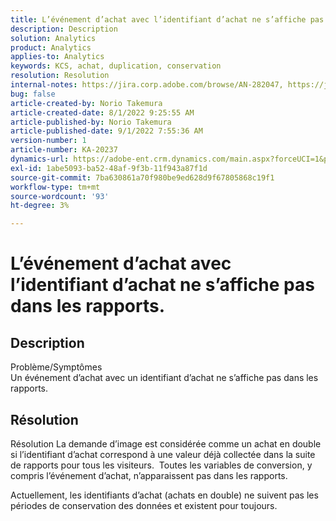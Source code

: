 ```yaml
---
title: L’événement d’achat avec l’identifiant d’achat ne s’affiche pas dans les rapports.
description: Description
solution: Analytics
product: Analytics
applies-to: Analytics
keywords: KCS, achat, duplication, conservation
resolution: Resolution
internal-notes: https://jira.corp.adobe.com/browse/AN-282047, https://jira.corp.adobe.com/browse/AN-287475
bug: false
article-created-by: Norio Takemura
article-created-date: 8/1/2022 9:25:55 AM
article-published-by: Norio Takemura
article-published-date: 9/1/2022 7:55:36 AM
version-number: 1
article-number: KA-20237
dynamics-url: https://adobe-ent.crm.dynamics.com/main.aspx?forceUCI=1&pagetype=entityrecord&etn=knowledgearticle&id=f8636eed-7b11-ed11-b83d-0022480862c6
exl-id: 1abe5093-ba52-48af-9f3b-11f943a87f1d
source-git-commit: 7ba630861a70f980be9ed628d9f67805868c19f1
workflow-type: tm+mt
source-wordcount: '93'
ht-degree: 3%

---
```


# L’événement d’achat avec l’identifiant d’achat ne s’affiche pas dans les rapports.

## Description

Problème/Symptômes
<br>Un événement d’achat avec un identifiant d’achat ne s’affiche pas dans les rapports.


## Résolution


Résolution La demande d’image est considérée comme un achat en double si l’identifiant d’achat correspond à une valeur déjà collectée dans la suite de rapports pour tous les visiteurs.  Toutes les variables de conversion, y compris l’événement d’achat, n’apparaissent pas dans les rapports.

Actuellement, les identifiants d’achat (achats en double) ne suivent pas les périodes de conservation des données et existent pour toujours.
